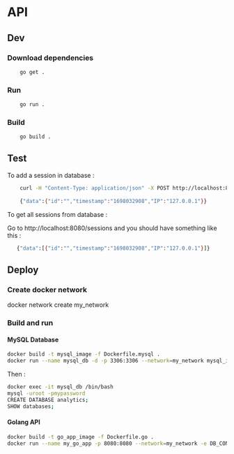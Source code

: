 # API

## Dev

### Download dependencies

```bash
    go get .
```

### Run

```bash
    go run .
```

### Build

```bash
    go build .
```

## Test

To add a session in database :

```bash
    curl -H "Content-Type: application/json" -X POST http://localhost:8080/sessions
    
    {"data":{"id":"","timestamp":"1698032908","IP":"127.0.0.1"}}
```

To get all sessions from database : 

Go to http://localhost:8080/sessions and you should have something like this :

```bash
   {"data":[{"id":"","timestamp":"1698032908","IP":"127.0.0.1"}]}
```

## Deploy

### Create docker network

docker network create my_network

### Build and run

#### MySQL Database

```bash
docker build -t mysql_image -f Dockerfile.mysql .
docker run --name mysql_db -d -p 3306:3306 --network=my_network mysql_image
```

Then :

```bash
docker exec -it mysql_db /bin/bash
mysql -uroot -pmypassword
CREATE DATABASE analytics;
SHOW databases;
```

#### Golang API

```bash
docker build -t go_app_image -f Dockerfile.go .
docker run --name my_go_app -p 8080:8080 --network=my_network -e DB_CONNECTION_STRING="root:mypassword@tcp(mysql_db:3306)/analytics?charset=utf8mb4" go_app_image
```